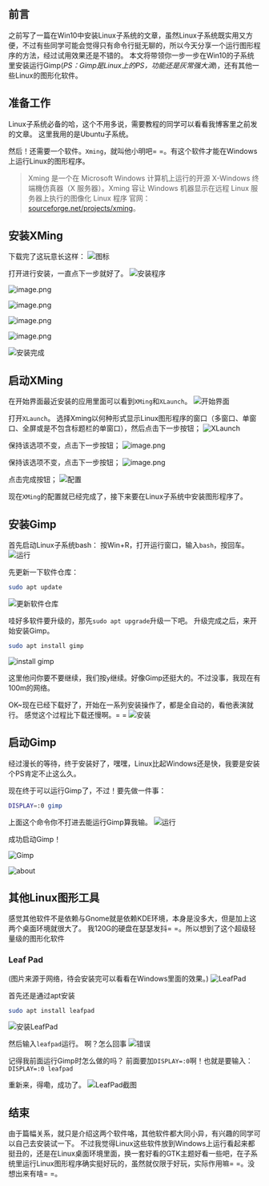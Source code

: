 ## 前言
之前写了一篇在Win10中安装Linux子系统的文章，虽然Linux子系统既实用又方便，不过有些同学可能会觉得只有命令行挺无聊的，所以今天分享一个运行图形程序的方法，经过试用效果还是不错的。
本文将带领你一步一步在Win10的子系统里安装运行Gimp(*PS：Gimp是Linux上的PS，功能还是灰常强大滴*)，还有其他一些Linux的图形化软件。

## 准备工作
Linux子系统必备的哈，这个不用多说，需要教程的同学可以看看我博客里之前发的文章。
这里我用的是Ubuntu子系统。

然后！还需要一个软件。`Xming`，就叫他小明吧= =。有这个软件才能在Windows上运行Linux的图形程序。

>Xming 是一个在 Microsoft Windows 计算机上运行的开源 X-Windows 终端機仿真器（X 服务器）。Xming 容让 Windows 机器显示在远程 Linux 服务器上执行的图像化 Linux 程序
官网：[sourceforge.net/projects/xming](https://sourceforge.net/projects/xming)。

## 安装XMing
下载完了这玩意长这样：
![图标](http://upload-images.jianshu.io/upload_images/8869373-77c7f7896128e32b.png?imageMogr2/auto-orient/strip%7CimageView2/2/w/1240)

打开进行安装，一直点下一步就好了。
![安装程序](http://upload-images.jianshu.io/upload_images/8869373-4c7fc427894b9429.png?imageMogr2/auto-orient/strip%7CimageView2/2/w/1240)

![image.png](http://upload-images.jianshu.io/upload_images/8869373-d426c1dda8ba8cd1.png?imageMogr2/auto-orient/strip%7CimageView2/2/w/1240)

![image.png](http://upload-images.jianshu.io/upload_images/8869373-5b89bf3c863e6bc1.png?imageMogr2/auto-orient/strip%7CimageView2/2/w/1240)

![image.png](http://upload-images.jianshu.io/upload_images/8869373-72bb8d1cf29f0935.png?imageMogr2/auto-orient/strip%7CimageView2/2/w/1240)

![image.png](http://upload-images.jianshu.io/upload_images/8869373-f3b522e2bfab8695.png?imageMogr2/auto-orient/strip%7CimageView2/2/w/1240)

![安装完成](http://upload-images.jianshu.io/upload_images/8869373-d07618feade25d68.png?imageMogr2/auto-orient/strip%7CimageView2/2/w/1240)

## 启动XMing
在开始界面最近安装的应用里面可以看到`XMing`和`XLaunch`。
![开始界面](http://upload-images.jianshu.io/upload_images/8869373-a27648a6bda6d5bc.png?imageMogr2/auto-orient/strip%7CimageView2/2/w/1240)

打开`XLaunch`。  选择Xming以何种形式显示Linux图形程序的窗口（多窗口、单窗口、全屏或是不包含标题栏的单窗口），然后点击下一步按钮；
![XLaunch](http://upload-images.jianshu.io/upload_images/8869373-9f36d115c0260f35.png?imageMogr2/auto-orient/strip%7CimageView2/2/w/1240)

保持该选项不变，点击下一步按钮；
![image.png](http://upload-images.jianshu.io/upload_images/8869373-c6667927823fd88c.png?imageMogr2/auto-orient/strip%7CimageView2/2/w/1240)

保持该选项不变，点击下一步按钮；
![image.png](http://upload-images.jianshu.io/upload_images/8869373-2c805b1ca2a0d71e.png?imageMogr2/auto-orient/strip%7CimageView2/2/w/1240)

点击完成按钮；
![配置](http://upload-images.jianshu.io/upload_images/8869373-b9017f392fd92fc9.png?imageMogr2/auto-orient/strip%7CimageView2/2/w/1240)

现在`XMing`的配置就已经完成了，接下来要在Linux子系统中安装图形程序了。

## 安装Gimp
首先启动Linux子系统bash：
按Win+R，打开运行窗口，输入`bash`，按回车。
![运行](http://upload-images.jianshu.io/upload_images/8869373-ff19a1e1cf258a4b.png?imageMogr2/auto-orient/strip%7CimageView2/2/w/1240)

先更新一下软件仓库：
```bash
sudo apt update
```

![更新软件仓库](http://upload-images.jianshu.io/upload_images/8869373-5708e214c8aee296.png?imageMogr2/auto-orient/strip%7CimageView2/2/w/1240)

哇好多软件要升级的，那先`sudo apt upgrade`升级一下吧。
升级完成之后，来开始安装Gimp。

```bash
sudo apt install gimp
```

![install gimp](http://upload-images.jianshu.io/upload_images/8869373-0c41b7610e193acf.png?imageMogr2/auto-orient/strip%7CimageView2/2/w/1240)

这里他问你要不要继续，我们按`y`继续。好像Gimp还挺大的。不过没事，我现在有100m的网络。

OK~现在已经下载好了，开始在一系列安装操作了，都是全自动的，看他表演就行。
感觉这个过程比下载还慢啊。= =
![安装](http://upload-images.jianshu.io/upload_images/8869373-f90fe22e25b95405.png?imageMogr2/auto-orient/strip%7CimageView2/2/w/1240)


## 启动Gimp
经过漫长的等待，终于安装好了，嘿嘿，Linux比起Windows还是快，我要是安装个PS肯定不止这么久。

现在终于可以运行Gimp了，不过！要先做一件事：
```bash
DISPLAY=:0 gimp
```
上面这个命令你不打进去能运行Gimp算我输。
![运行](http://upload-images.jianshu.io/upload_images/8869373-68f80590f6a0f6a9.png?imageMogr2/auto-orient/strip%7CimageView2/2/w/1240)

成功启动Gimp！

![Gimp](http://upload-images.jianshu.io/upload_images/8869373-27c933eeb769383c.png?imageMogr2/auto-orient/strip%7CimageView2/2/w/1240)

![about](http://upload-images.jianshu.io/upload_images/8869373-870e0e3691520d08.png?imageMogr2/auto-orient/strip%7CimageView2/2/w/1240)

## 其他Linux图形工具
感觉其他软件不是依赖与Gnome就是依赖KDE环境，本身是没多大，但是加上这两个桌面环境就很大了。
我120G的硬盘在瑟瑟发抖= =。所以想到了这个超级轻量级的图形化软件
### Leaf Pad
(图片来源于网络，待会安装完可以看看在Windows里面的效果。)
![LeafPad](http://upload-images.jianshu.io/upload_images/8869373-572f66b706986370.png?imageMogr2/auto-orient/strip%7CimageView2/2/w/1240)

首先还是通过apt安装
```bash
sudo apt install leafpad
```
![安装LeafPad](http://upload-images.jianshu.io/upload_images/8869373-394e5508365eb300.png?imageMogr2/auto-orient/strip%7CimageView2/2/w/1240)

然后输入`leafpad`运行。
啊？怎么回事
![错误](http://upload-images.jianshu.io/upload_images/8869373-688368482b6a6e4d.png?imageMogr2/auto-orient/strip%7CimageView2/2/w/1240)

记得我前面运行Gimp时怎么做的吗？
前面要加`DISPLAY=:0`啊！也就是要输入：`DISPLAY=:0 leafpad`

重新来，得嘞，成功了。
![LeafPad截图](http://upload-images.jianshu.io/upload_images/8869373-a33b8f09776ef37b.png?imageMogr2/auto-orient/strip%7CimageView2/2/w/1240)


## 结束
由于篇幅关系，就只是介绍这两个软件咯，其他软件都大同小异，有兴趣的同学可以自己去安装试一下。
不过我觉得Linux这些软件放到Windows上运行看起来都挺丑的，还是在Linux桌面环境里面，换一套好看的GTK主题好看一些吧，在子系统里运行Linux图形程序确实挺好玩的，虽然就仅限于好玩，实际作用嘛= =。没想出来有啥= =。

